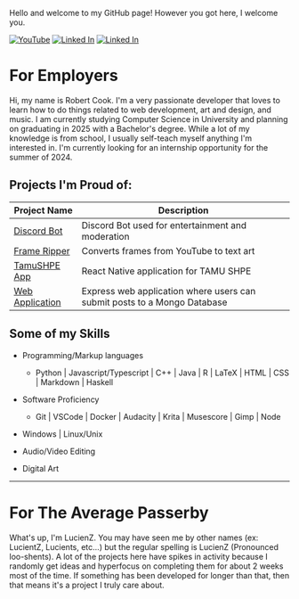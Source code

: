 Hello and welcome to my GitHub page! However you got here, I welcome you.

[![YouTube](https://img.shields.io/badge/-LucienZ-red?logo=youtube)](https://www.youtube.com/channel/UCNseWGI28HPm_i9bYmi4i3g)
[![Linked In](https://img.shields.io/badge/-Robert_Cook-blue?logo=linkedin)](https://www.linkedin.com/in/robert-cook-758197213/)
[![Linked In](https://img.shields.io/badge/-Email-white?logo=gmail)](mailto:koblenzpoisiden@gmail.com)


# For Employers
Hi, my name is Robert Cook. I'm a very passionate developer that loves to learn how to do things related to web development, art and design, and music. I am currently studying Computer Science in University and planning on graduating in 2025 with a Bachelor's degree. While a lot of my knowledge is from school, I usually self-teach myself anything I'm interested in. I'm currently looking for an internship opportunity for the summer of 2024.

## Projects I'm Proud of:

| Project Name                                                     | Description                                                                                 |
| ------------                                                     | -----------                                                                                 |
| [Discord Bot](https://github.com/LucientZ/DiscordPyBot)          | Discord Bot used for entertainment and moderation                                           |
| [Frame Ripper](https://github.com/LucientZ/YouTube-Frame-Ripper) | Converts frames from YouTube to text art                                                    |
| [TamuSHPE App](https://github.com/TAMUSHPE/MobileApp)            | React Native application for TAMU SHPE                                                      |
| [Web Application](https://github.com/LucientZ/web-application)   | Express web application where users can submit posts to a Mongo Database                    |

## Some of my Skills
- Programming/Markup languages
    - Python | Javascript/Typescript | C++ | Java | R | LaTeX | HTML | CSS | Markdown | Haskell

- Software Proficiency
    - Git | VSCode | Docker | Audacity | Krita | Musescore | Gimp | Node

- Windows | Linux/Unix

- Audio/Video Editing

- Digital Art

---

# For The Average Passerby
What's up, I'm LucienZ. You may have seen me by other names (ex: LucientZ, Lucients, etc...) but the regular spelling is LucienZ (Pronounced loo-shents). A lot of the projects here have spikes in activity because I randomly get ideas and hyperfocus on completing them for about 2 weeks most of the time. If something has been developed for longer than that, then that means it's a project I truly care about. 
